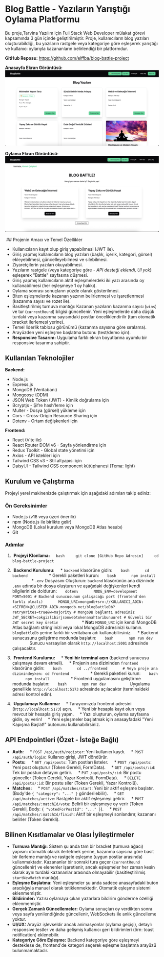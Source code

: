 # Blog Battle - Yazıların Yarıştığı Oylama Platformu

Bu proje,Tarvina Yazılım için Full Stack Web Developer mülakat görevi kapsamında 3 gün içinde geliştirilmiştir. Proje, kullanıcıların blog yazıları oluşturabildiği, bu yazıların rastgele veya kategoriye göre eşleşerek yarıştığı ve kullanıcı oylarıyla kazananların belirlendiği bir platformdur.

**GitHub Reposu:** https://github.com/elffba/blog-battle-project

**Anasayfa Ekran Görüntüsü:**
![Anasayfa Ekran Görüntüsü](images/anasayfa.png)

**Oylama Ekran Görüntüsü:**
![Oylama Ekran Görüntüsü](images/battle.png)

 ## Projenin Amacı ve Temel Özellikler

* Kullanıcıların kayıt olup giriş yapabilmesi (JWT ile).
* Giriş yapmış kullanıcıların blog yazıları (başlık, içerik, kategori, görsel) ekleyebilmesi, güncelleyebilmesi ve silebilmesi.
* Ziyaretçilerin yazıları okuyabilmesi.
* Yazıların rastgele (veya kategoriye göre - *API desteği eklendi, UI yok*) eşleşerek "Battle" sayfasına düşmesi.
* Giriş yapmış kullanıcıların aktif eşleşmelerdeki iki yazı arasında oy kullanabilmesi (her eşleşmeye 1 oy hakkı).
* Oylama sonrası sonuçların yüzde olarak gösterilmesi.
* Biten eşleşmelerde kazanan yazının belirlenmesi ve işaretlenmesi (kazanma sayısı ve rozet ile).
* Basitleştirilmiş turnuva mantığı: Kazanan yazıların kazanma sayısı (`wins`) ve tur (`currentRound`) bilgisi güncellenir. Yeni eşleşmelerde daha düşük turdaki veya kazanma sayısındaki postlar önceliklendirilir (tam otomatik bracket ilerlemesi yerine).
* Temel liderlik tablosu görünümü (kazanma sayısına göre sıralama).
* Arayüzden yeni eşleşme başlatma butonu (test/demo için).
* **Responsive Tasarım:** Uygulama farklı ekran boyutlarına uyumlu bir responsive tasarıma sahiptir.

## Kullanılan Teknolojiler

**Backend:**

* Node.js
* Express.js
* MongoDB (Veritabanı)
* Mongoose (ODM)
* JSON Web Token (JWT) - Kimlik doğrulama için
* Bcryptjs - Şifre hash'leme için
* Multer - Dosya (görsel) yükleme için
* Cors - Cross-Origin Resource Sharing için
* Dotenv - Ortam değişkenleri için

**Frontend:**

* React (Vite ile)
* React Router DOM v6 - Sayfa yönlendirme için
* Redux Toolkit - Global state yönetimi için
* Axios - API istekleri için
* Tailwind CSS v3 - Stil altyapısı için
* DaisyUI - Tailwind CSS component kütüphanesi (Tema: light)

## Kurulum ve Çalıştırma

Projeyi yerel makinenizde çalıştırmak için aşağıdaki adımları takip ediniz:

### Ön Gereksinimler

* Node.js (v18 veya üzeri önerilir)
* npm (Node.js ile birlikte gelir)
* MongoDB (Lokal kurulum veya MongoDB Atlas hesabı)
* Git

### Adımlar

1.  **Projeyi Klonlama:**
    ```bash
    git clone [GitHub Repo Adresin]
    cd blog-battle-project
    ```

2.  **Backend Kurulumu:**
    * `backend` klasörüne gidin:
      ```bash
      cd backend
      ```
    * Gerekli paketleri kurun:
      ```bash
      npm install
      ```
    * `.env` Dosyasını Oluşturun: `backend` klasörünün ana dizininde `.env` adında bir dosya oluşturun ve aşağıdaki değişkenleri kendi bilgilerinizle doldurun:
      ```dotenv
      NODE_ENV=development
      PORT=5001 # Backend sunucusunun çalışacağı port (frontend'den farklı olmalı)
      MONGO_URI=mongodb+srv://KULLANICI_ADIN:<SIFREN>@CLUSTER_ADIN.mongodb.net/blogBattleDb?retryWrites=true&w=majority # MongoDB bağlantı adresiniz
      JWT_SECRET=cokgizlibirjsonwebtokenanahtaribunuuret # Güvenli bir JWT secret key üretin
      ```
      * **Not:** `MONGO_URI` için kendi MongoDB Atlas bağlantı string'inizi veya lokal MongoDB adresinizi kullanın. `blogBattleDb` yerine farklı bir veritabanı adı kullanabilirsiniz.
    * Backend sunucusunu geliştirme modunda başlatın:
      ```bash
      npm run dev
      ```
      Sunucu varsayılan olarak `http://localhost:5001` adresinde çalışacaktır.

3.  **Frontend Kurulumu:**
    * **Yeni bir terminal açın** (backend sunucusu çalışmaya devam etmeli).
    * Projenin ana dizininden `frontend` klasörüne gidin:
      ```bash
      cd ../frontend
      # Veya proje ana dizinindeyken: cd frontend
      ```
    * Gerekli paketleri kurun:
      ```bash
      npm install
      ```
    * Frontend uygulamasını geliştirme modunda başlatın:
      ```bash
      npm run dev
      ```
      Uygulama genellikle `http://localhost:5173` adresinde açılacaktır (terminaldeki adresi kontrol edin).

4.  **Uygulamayı Kullanma:**
    * Tarayıcınızda frontend adresini (`http://localhost:5173`) açın.
    * Yeni bir hesapla kayıt olun veya mevcut bir hesapla giriş yapın.
    * Yazı oluşturun, oylama sayfasına gidin, oy verin!
    * Yeni eşleşmeler başlatmak için anasayfadaki "Yeni Kapışma Başlat!" butonunu kullanabilirsiniz.

## API Endpointleri (Özet - İsteğe Bağlı)

* **Auth:**
    * `POST /api/auth/register`: Yeni kullanıcı kaydı.
    * `POST /api/auth/login`: Kullanıcı girişi, JWT döndürür.
* **Posts:**
    * `GET /api/posts`: Tüm postları listeler.
    * `POST /api/posts`: Yeni post oluşturur (Token Gerekli, FormData).
    * `GET /api/posts/:id`: Tek bir postun detayını getirir.
    * `PUT /api/posts/:id`: Bir postu günceller (Token Gerekli, Yazar Kontrolü, FormData).
    * `DELETE /api/posts/:id`: Bir postu siler (Token Gerekli, Yazar Kontrolü).
* **Matches:**
    * `POST /api/matches/start`: Yeni bir aktif eşleşme başlatır. (Body'de `{ "category": "..." }` gönderilebilir).
    * `GET /api/matches/active`: Rastgele bir aktif eşleşmeyi getirir.
    * `POST /api/matches/:matchId/vote`: Belirli bir eşleşmeye oy verir (Token Gerekli, Body: `{ "votedForPostId": "..." }`).
    * `POST /api/matches/:matchId/finish`: Aktif bir eşleşmeyi sonlandırır, kazananı belirler (Token Gerekli).

## Bilinen Kısıtlamalar ve Olası İyileştirmeler

* **Turnuva Mantığı:** Sistem şu anda tam bir bracket (turnuva ağacı) yapısını otomatik olarak ilerletmek yerine, kazanma sayısına göre basit bir ilerleme mantığı ve rastgele eşleşme (uygun postlar arasında) kullanmaktadır. Kazananlar bir sonraki tura geçer (`currentRound` güncellenir) ve elenenler işaretlenir, ancak eşleşmeler her zaman kesin olarak aynı turdaki kazananlar arasında olmayabilir (basitleştirilmiş `startNewMatch` mantığı).
* **Eşleşme Başlatma:** Yeni eşleşmeler şu anda sadece anasayfadaki buton aracılığıyla manuel olarak tetiklenmektedir. Otomatik eşleşme sistemi eklenmemiştir.
* **Bildirimler:** Yazısı oylamaya çıkan yazarlara bildirim gönderme özelliği eklenmemiştir.
* **Gerçek Zamanlı Güncellemeler:** Oylama sonuçları oy verdikten sonra veya sayfa yenilendiğinde güncellenir, WebSockets ile anlık güncelleme yoktur.
* **UI/UX:** Arayüz işlevseldir ancak animasyonlar (oylama geçişi), detaylı responsive testler ve daha gelişmiş kullanıcı geri bildirimleri (örn: toast notification) eklenebilir.
* **Kategoriye Göre Eşleşme:** Backend kategoriye göre eşleşmeyi desteklese de, frontend'de kategori seçerek eşleşme başlatma arayüzü bulunmamaktadır.
